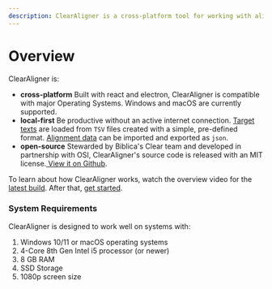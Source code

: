 ```yaml
---
description: ClearAligner is a cross-platform tool for working with alignment data.
---
```


# Overview

ClearAligner is:

* **cross-platform** Built with react and electron, ClearAligner is compatible with major Operating Systems. Windows and macOS are currently supported.
* **local-first** Be productive without an active internet connection. [Target texts](file-formats/target-text.md) are loaded from `TSV` files created with a simple, pre-defined format. [Alignment data](file-formats/alignment-data.md) can be imported and exported as `json`.&#x20;
* **open-source** Stewarded by Biblica's Clear team and developed in partnership with OSI, ClearAligner's source code is released with an MIT license.[ View it on Github](https://github.com/clear-bible/clear-aligner).

To learn about how ClearAligner works, watch the overview video for the [latest build](releases/0.0.27.md). After that, [get started](getting-started.md).

### System Requirements

ClearAligner is designed to work well on systems with:

1. Windows 10/11 or macOS operating systems
2. 4-Core 8th Gen Intel i5 processor (or newer)
3. 8 GB RAM
4. SSD Storage
5. 1080p screen size

